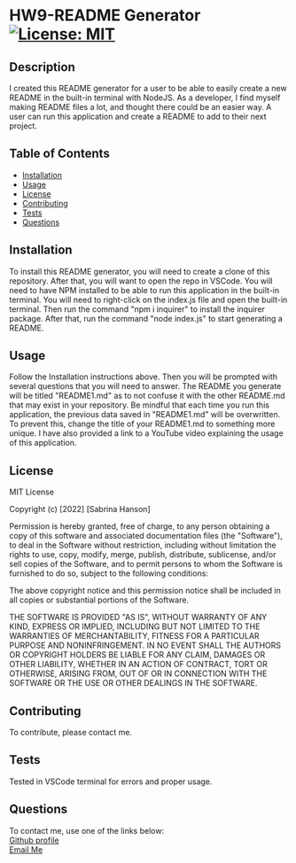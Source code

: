 # HW9-README Generator  [![License: MIT](https://img.shields.io/badge/License-MIT-yellow.svg)](https://opensource.org/licenses/MIT)

## Description
I created this README generator for a user to be able to easily create a new README in the built-in terminal with NodeJS. As a developer, I find myself making README files a lot, and thought there could be an easier way. A user can run this application and create a README to add to their next project.

## Table of Contents
- [Installation](#installation)
- [Usage](#usage)
- [License](#license)
- [Contributing](#contributing)
- [Tests](#tests)
- [Questions](#questions)

## Installation
To install this README generator, you will need to create a clone of this repository. After that, you will want to open the repo in VSCode. You will need to have NPM installed to be able to run this application in the built-in terminal. You will need to right-click on the index.js file and open the built-in terminal. Then run the command "npm i inquirer" to install the inquirer package. After that, run the command "node index.js" to start generating a README. 

## Usage
Follow the Installation instructions above. Then you will be prompted with several questions that you will need to answer. The README you generate will be titled "README1.md" as to not confuse it with the other README.md that may exist in your repository. Be mindful that each time you run this application, the previous data saved in "README1.md" will be overwritten. To prevent this, change the title of your README1.md to something more unique. I have also provided a link to a YouTube video explaining the usage of this application.

## License
MIT License

Copyright (c) [2022] [Sabrina Hanson]

Permission is hereby granted, free of charge, to any person obtaining a copy
of this software and associated documentation files (the "Software"), to deal
in the Software without restriction, including without limitation the rights
to use, copy, modify, merge, publish, distribute, sublicense, and/or sell
copies of the Software, and to permit persons to whom the Software is
furnished to do so, subject to the following conditions:

The above copyright notice and this permission notice shall be included in all
copies or substantial portions of the Software.

THE SOFTWARE IS PROVIDED "AS IS", WITHOUT WARRANTY OF ANY KIND, EXPRESS OR
IMPLIED, INCLUDING BUT NOT LIMITED TO THE WARRANTIES OF MERCHANTABILITY,
FITNESS FOR A PARTICULAR PURPOSE AND NONINFRINGEMENT. IN NO EVENT SHALL THE
AUTHORS OR COPYRIGHT HOLDERS BE LIABLE FOR ANY CLAIM, DAMAGES OR OTHER
LIABILITY, WHETHER IN AN ACTION OF CONTRACT, TORT OR OTHERWISE, ARISING FROM,
OUT OF OR IN CONNECTION WITH THE SOFTWARE OR THE USE OR OTHER DEALINGS IN THE
SOFTWARE.

## Contributing
To contribute, please contact me.

## Tests
Tested in VSCode terminal for errors and proper usage.

## Questions
To contact me, use one of the links below:  
[Github profile](https://www.github.com/sabhanson)  
[Email Me](mailto:sabhanson7@gmail.com)
